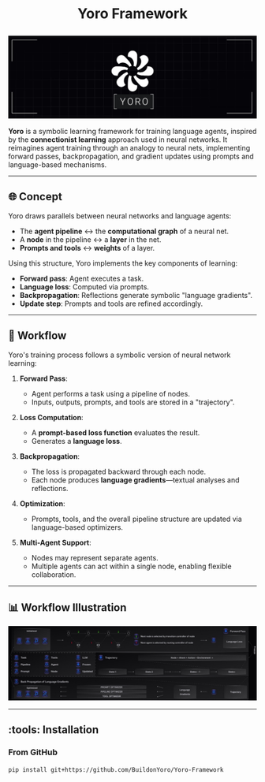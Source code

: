 # <p align="center">Yoro Framework</p>

![Banner](./banner.jpg) <!-- Replace with your actual banner image path -->

**Yoro** is a symbolic learning framework for training language agents, inspired by the **connectionist learning** approach used in neural networks. It reimagines agent training through an analogy to neural nets, implementing forward passes, backpropagation, and gradient updates using prompts and language-based mechanisms.

---

## :globe_with_meridians: Concept

Yoro draws parallels between neural networks and language agents:

- The **agent pipeline** ↔ the **computational graph** of a neural net.
- A **node** in the pipeline ↔ a **layer** in the net.
- **Prompts and tools** ↔ **weights** of a layer.

Using this structure, Yoro implements the key components of learning:
- **Forward pass**: Agent executes a task.
- **Language loss**: Computed via prompts.
- **Backpropagation**: Reflections generate symbolic "language gradients".
- **Update step**: Prompts and tools are refined accordingly.

---

## :repeat: Workflow

Yoro's training process follows a symbolic version of neural network learning:

1. **Forward Pass**:  
   - Agent performs a task using a pipeline of nodes.  
   - Inputs, outputs, prompts, and tools are stored in a "trajectory".

2. **Loss Computation**:  
   - A **prompt-based loss function** evaluates the result.
   - Generates a **language loss**.

3. **Backpropagation**:  
   - The loss is propagated backward through each node.
   - Each node produces **language gradients**—textual analyses and reflections.

4. **Optimization**:  
   - Prompts, tools, and the overall pipeline structure are updated via language-based optimizers.

5. **Multi-Agent Support**:  
   - Nodes may represent separate agents.
   - Multiple agents can act within a single node, enabling flexible collaboration.

---

## :bar_chart: Workflow Illustration

![Workflow](./work.jpg) <!-- Replace with your actual workflow image path -->

---

## :tools: Installation

### From GitHub

```bash
pip install git+https://github.com/BuildonYoro/Yoro-Framework
